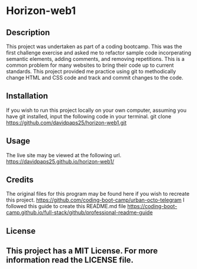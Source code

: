 # Horizon-web1
## Description
This project was undertaken as part of a coding bootcamp. This was the first challenge exercise and asked me to refactor sample code incorperating semantic elements, adding comments, and removing repetitions. This is a common problem for many websites to bring their code up to current standards. This project provided me practice using git to methodically change HTML and CSS code and track and commit changes to the code.

## Installation
If you wish to run this project locally on your own computer, assuming you have git installed, input the following code in your terminal.
git clone https://github.com/davidpaps25/horizon-web1.git
## Usage
The live site may be viewed at the following url.
https://davidpaps25.github.io/horizon-web1/
    
## Credits
The original files for this program may be found here if you wish to recreate this project.
https://github.com/coding-boot-camp/urban-octo-telegram
I followed this guide to create this README.md file
https://coding-boot-camp.github.io/full-stack/github/professional-readme-guide
## License
This project has a MIT License. For more information read the LICENSE file.
---